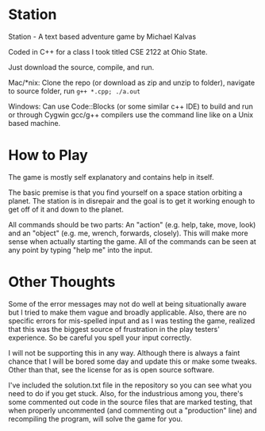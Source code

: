 Station
=======

Station - A text based adventure game by Michael Kalvas

Coded in C++ for a class I took titled CSE 2122 at Ohio State.

Just download the source, compile, and run.

Mac/*nix: Clone the repo (or download as zip and unzip to folder), navigate to source folder, run ```g++ *.cpp; ./a.out```

Windows:  Can use Code::Blocks (or some similar c++ IDE) to build and run or through Cygwin gcc/g++ compilers use the command line like on a Unix based machine.

How to Play
===========
The game is mostly self explanatory and contains help in itself.

The basic premise is that you find yourself on a space station orbiting a planet. The station is in disrepair and the goal is to get it working enough to get off of it and down to the planet.

All commands should be two parts: An "action" (e.g. help, take, move, look) and an "object" (e.g. me, wrench, forwards, closely). This will make more sense when actually starting the game. All of the commands can be seen at any point by typing "help me" into the input.

Other Thoughts
==============
Some of the error messages may not do well at being situationally aware but I tried to make them vague and broadly applicable. Also, there are no specific errors for mis-spelled input and as I was testing the game, realized that this was the biggest source of frustration in the play testers' experience. So be careful you spell your input correctly.

I will not be supporting this in any way. Although there is always a faint chance that I will be bored some day and update this or make some tweaks. Other than that, see the license for as is open source software.

I've included the solution.txt file in the repository so you can see what you need to do if you get stuck. Also, for the industrious among you, there's some commented out code in the source files that are marked testing, that when properly uncommented (and commenting out a "production" line) and recompiling the program, will solve the game for you.
